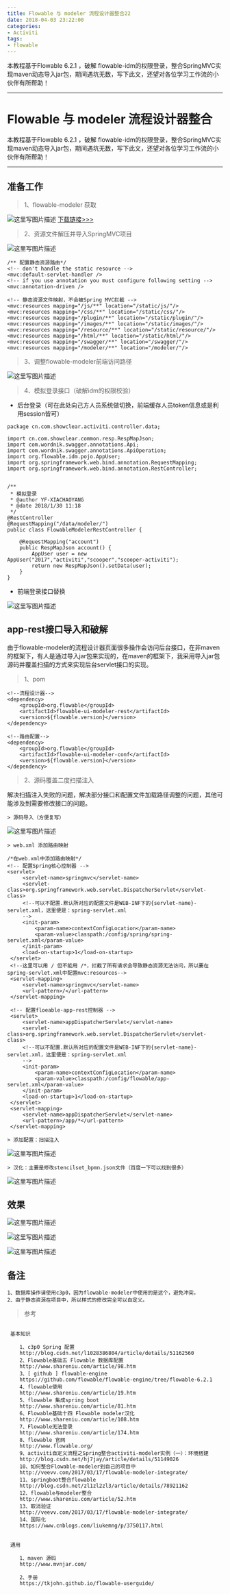 ```yaml
---
title: Flowable 与 modeler 流程设计器整合22
date: 2018-04-03 23:22:00
categories:
- Activiti
tags:
- flowable
---
```


本教程基于Flowable 6.2.1 ，破解 flowable-idm的权限登录，整合SpringMVC实现maven动态导入jar包，期间遇坑无数，写下此文，还望对各位学习工作流的小伙伴有所帮助！

---

# Flowable 与 modeler 流程设计器整合

本教程基于Flowable 6.2.1 ，破解 flowable-idm的权限登录，整合SpringMVC实现maven动态导入jar包，期间遇坑无数，写下此文，还望对各位学习工作流的小伙伴有所帮助！

---

## 准备工作

> 1、flowable-modeler 获取

![这里写图片描述](http://img.blog.csdn.net/20180312104650575?watermark/2/text/aHR0cDovL2Jsb2cuY3Nkbi5uZXQvc2luYXRfMjg2OTA0MTc=/font/5a6L5L2T/fontsize/400/fill/I0JBQkFCMA==/dissolve/70)
[下载链接>>>](https://flowable.org/downloads.html)

> 2、资源文件解压并导入SpringMVC项目

![这里写图片描述](http://img.blog.csdn.net/20180312105000595?watermark/2/text/aHR0cDovL2Jsb2cuY3Nkbi5uZXQvc2luYXRfMjg2OTA0MTc=/font/5a6L5L2T/fontsize/400/fill/I0JBQkFCMA==/dissolve/70)

```
/** 配置静态资源路由*/
<!-- don't handle the static resource -->
<mvc:default-servlet-handler />
<!-- if you use annotation you must configure following setting -->
<mvc:annotation-driven />

<!-- 静态资源文件映射，不会被Spring MVC拦截 -->
<mvc:resources mapping="/js/**" location="/static/js/"/>
<mvc:resources mapping="/css/**" location="/static/css/"/>
<mvc:resources mapping="/plugin/**" location="/static/plugin/"/>
<mvc:resources mapping="/images/**" location="/static/images/"/>
<mvc:resources mapping="/resource/**" location="/static/resource/"/>
<mvc:resources mapping="/html/**" location="/static/html/"/>
<mvc:resources mapping="/swagger/**" location="/swagger/"/>
<mvc:resources mapping="/modeler/**" location="/modeler/"/>
```
> 3、调整flowable-modeler前端访问路径

![这里写图片描述](http://img.blog.csdn.net/20180312105906755?watermark/2/text/aHR0cDovL2Jsb2cuY3Nkbi5uZXQvc2luYXRfMjg2OTA0MTc=/font/5a6L5L2T/fontsize/400/fill/I0JBQkFCMA==/dissolve/70)

> 4、模拟登录接口（破解idm的权限校验）

- 后台登录（可在此处向己方人员系统做切换，前端缓存人员token信息或是利用session皆可）

```
package cn.com.showclear.activiti.controller.data;

import cn.com.showclear.common.resp.RespMapJson;
import com.wordnik.swagger.annotations.Api;
import com.wordnik.swagger.annotations.ApiOperation;
import org.flowable.idm.pojo.AppUser;
import org.springframework.web.bind.annotation.RequestMapping;
import org.springframework.web.bind.annotation.RestController;


/**
 * 模拟登录
 * @author YF-XIACHAOYANG
 * @date 2018/1/30 11:18
 */
@RestController
@RequestMapping("/data/modeler/")
public class FlowableModelerRestController {

    @RequestMapping("account")  
    public RespMapJson account() {
        AppUser user = new AppUser("2017","activiti","scooper","scooper-activiti");
        return new RespMapJson().setData(user);
    }
}

```
- 前端登录接口替换

![这里写图片描述](http://img.blog.csdn.net/20180312110352471?watermark/2/text/aHR0cDovL2Jsb2cuY3Nkbi5uZXQvc2luYXRfMjg2OTA0MTc=/font/5a6L5L2T/fontsize/400/fill/I0JBQkFCMA==/dissolve/70)

## app-rest接口导入和破解

由于flowable-modeler的流程设计器页面很多操作会访问后台接口，在非maven的框架下，有人是通过导入jar包来实现的，在maven的框架下，我采用导入jar包源码并覆盖扫描的方式来实现后台servlet接口的实现。

> 1、pom

```
<!--流程设计器-->
<dependency>
    <groupId>org.flowable</groupId>
    <artifactId>flowable-ui-modeler-rest</artifactId>
    <version>${flowable.version}</version>
</dependency>

<!--路由配置-->
<dependency>
    <groupId>org.flowable</groupId>
    <artifactId>flowable-ui-modeler-conf</artifactId>
    <version>${flowable.version}</version>
</dependency>
```
> 2、源码覆盖二度扫描注入

解决扫描注入失败的问题，解决部分接口和配置文件加载路径调整的问题，其他可能涉及到需要修改接口的问题。

	> 源码导入（方便复写）

![这里写图片描述](http://img.blog.csdn.net/20180312111028250?watermark/2/text/aHR0cDovL2Jsb2cuY3Nkbi5uZXQvc2luYXRfMjg2OTA0MTc=/font/5a6L5L2T/fontsize/400/fill/I0JBQkFCMA==/dissolve/70)
 
 
	> web.xml 添加路由映射
	
```
/*在web.xml中添加路由映射*/
<!-- 配置Spring核心控制器 -->
<servlet>
     <servlet-name>springmvc</servlet-name>
     <servlet-class>org.springframework.web.servlet.DispatcherServlet</servlet-class>
     <!--可以不配置.默认所对应的配置文件是WEB-INF下的{servlet-name}-servlet.xml，这里便是：spring-servlet.xml
     -->
     <init-param>
         <param-name>contextConfigLocation</param-name>
         <param-value>classpath:/config/spring/spring-servlet.xml</param-value>
     </init-param>
     <load-on-startup>1</load-on-startup>
 </servlet>
 <!--这里可以用 / 但不能用 /*，拦截了所有请求会导致静态资源无法访问，所以要在spring-servlet.xml中配置mvc:resources-->
 <servlet-mapping>
     <servlet-name>springmvc</servlet-name>
     <url-pattern>/</url-pattern>
 </servlet-mapping>

 <!-- 配置floeable-app-rest控制器 -->
 <servlet>
     <servlet-name>appDispatcherServlet</servlet-name>
     <servlet-class>org.springframework.web.servlet.DispatcherServlet</servlet-class>
     <!--可以不配置.默认所对应的配置文件是WEB-INF下的{servlet-name}-servlet.xml，这里便是：spring-servlet.xml
     -->
     <init-param>
         <param-name>contextConfigLocation</param-name>
         <param-value>classpath:/config/flowable/app-servlet.xml</param-value>
     </init-param>
     <load-on-startup>1</load-on-startup>
 </servlet>
 <servlet-mapping>
     <servlet-name>appDispatcherServlet</servlet-name>
     <url-pattern>/app/*</url-pattern>
 </servlet-mapping>
```

	> 添加配置：扫描注入
	
![这里写图片描述](http://img.blog.csdn.net/20180312111527309?watermark/2/text/aHR0cDovL2Jsb2cuY3Nkbi5uZXQvc2luYXRfMjg2OTA0MTc=/font/5a6L5L2T/fontsize/400/fill/I0JBQkFCMA==/dissolve/70)

	> 汉化：主要是修改stencilset_bpmn.json文件（百度一下可以找到很多）
	
![这里写图片描述](http://img.blog.csdn.net/20180312111737357?watermark/2/text/aHR0cDovL2Jsb2cuY3Nkbi5uZXQvc2luYXRfMjg2OTA0MTc=/font/5a6L5L2T/fontsize/400/fill/I0JBQkFCMA==/dissolve/70)

## 效果

![这里写图片描述](http://img.blog.csdn.net/20180312111851915?watermark/2/text/aHR0cDovL2Jsb2cuY3Nkbi5uZXQvc2luYXRfMjg2OTA0MTc=/font/5a6L5L2T/fontsize/400/fill/I0JBQkFCMA==/dissolve/70)

![这里写图片描述](http://img.blog.csdn.net/20180312111859637?watermark/2/text/aHR0cDovL2Jsb2cuY3Nkbi5uZXQvc2luYXRfMjg2OTA0MTc=/font/5a6L5L2T/fontsize/400/fill/I0JBQkFCMA==/dissolve/70)

![这里写图片描述](http://img.blog.csdn.net/20180312111907496?watermark/2/text/aHR0cDovL2Jsb2cuY3Nkbi5uZXQvc2luYXRfMjg2OTA0MTc=/font/5a6L5L2T/fontsize/400/fill/I0JBQkFCMA==/dissolve/70)

## 备注
	
	1、数据库操作请使用c3p0，因为flowable-modeler中使用的是这个，避免冲突。
	2、由于静态资源在项目中，所以样式的修改完全可以自定义。

> 参考

```

 基本知识

    1、c3p0 Spring 配置
    http://blog.csdn.net/l1028386804/article/details/51162560
    2、Flowable基础五 Flowable 数据库配置
    http://www.shareniu.com/article/98.htm
    3、[ github ] flowable-engine
    https://github.com/flowable/flowable-engine/tree/flowable-6.2.1
    4、flowable使用
    http://www.shareniu.com/article/19.htm
    5、flowable 集成spring boot
    http://www.shareniu.com/article/81.htm
    6、Flowable基础十四 Flowable modeler汉化
    http://www.shareniu.com/article/108.htm
    7、Flowable无法登录
    http://www.shareniu.com/article/174.htm
    8、flowable 官网
    http://www.flowable.org/
    9、activiti自定义流程之Spring整合activiti-modeler实例（一）：环境搭建
    http://blog.csdn.net/hj7jay/article/details/51149026
    10、如何整合Flowable-modeler到自己的项目中
    http://veevv.com/2017/03/17/flowable-modeler-integrate/
    11、springboot整合flowable
    http://blog.csdn.net/zl1zl2zl3/article/details/78921162
    12、flowable与modeler整合
    http://www.shareniu.com/article/52.htm
    13、取消验证
    http://veevv.com/2017/03/17/flowable-modeler-integrate/
    14、国际化
    https://www.cnblogs.com/liukemng/p/3750117.html
    

 通用

    1、maven 源码
    http://www.mvnjar.com/

    2、手册
    https://tkjohn.github.io/flowable-userguide/

```